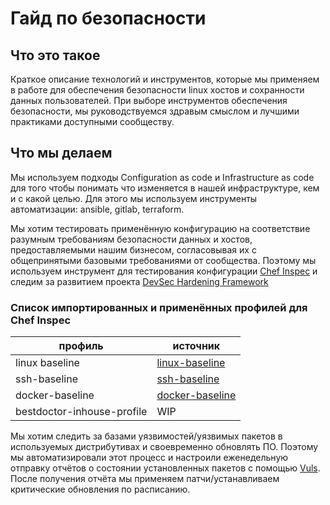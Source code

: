 # Гайд по безопасности

## Что это такое

Краткое описание технологий и инструментов, которые мы применяем в работе для обеспечения безопасности linux хостов и
сохранности данных пользователей. При выборе инструментов обеспечения безопасности, мы руководствуемся здравым смыслом
и лучшими практиками доступными сообществу.

## Что мы делаем

Мы используем подходы Configuration as code и Infrastructure as code для того чтобы понимать что изменяется в нашей
инфраструктуре, кем и с какой целью. Для этого мы используем инструменты автоматизации: ansible, gitlab, terraform.

Мы хотим тестировать применённую конфигурацию на соответствие разумным требованиям безопасности данных и хостов,
предоставляемыми нашим бизнесом, согласовывая их с общепринятыми базовыми требованиями от сообщества.
Поэтому мы используем инструмент для тестирования конфигурации [Chef Inspec](https://inspec.io) и следим за развитием
проекта [DevSec Hardening Framework](https://dev-sec.io/)

### Список импортированных и применённых профилей для Chef Inspec

|профиль | источник |
|---|---|
| linux baseline | [linux-baseline](https://github.com/dev-sec/linux-baseline) |
| ssh-baseline |[ssh-baseline](https://github.com/dev-sec/ssh-baseline)|
| docker-baseline |[docker-baseline](https://github.com/dev-sec/cis-docker-benchmark)|
| bestdoctor-inhouse-profile|WIP|

Мы хотим следить за базами уязвимостей/уязвимых пакетов в используемых дистрибутивах и своевременно обновлять ПО.
Поэтому мы автоматизировали этот процесс и настроили еженедельную отправку отчётов о состоянии установленных пакетов с
помощью [Vuls](vuls.io). После получения отчёта мы применяем патчи/устанавливаем критические обновления по расписанию.

